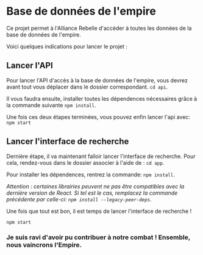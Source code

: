 # Base de données de l'empire

Ce projet permet à l'Alliance Rebelle d'accéder à toutes les données de la base de données de l'empire.

Voici quelques indications pour lancer le projet :

## Lancer l'API

Pour lancer l'API d'accès à la base de données de l'empire, vous devrez avant tout vous déplacer dans le dossier correspondant.
`cd api`.

Il vous faudra ensuite, installer toutes les dépendences nécessaires grâce à la commande suivante
`npm install`.

Une fois ces deux étapes terminées, vous pouvez enfin lancer l'api avec: `npm start`


## Lancer l'interface de recherche

Dernière étape, il va maintenant falloir lancer l'interface de recherche.
Pour cela, rendez-vous dans le dossier associer à l'aide de : `cd app`.

Pour installer les dépendences, rentrez la commande: `npm install`.

_Attention : certaines librairies peuvent ne pas être compatibles avec la dernière version de React. Si tel est le cas, remplacez la commande précédente par celle-ci: `npm install --legacy-peer-deps`_.

Une fois que tout est bon, il est temps de lancer l'interface de recherche !

`npm start`



### Je suis ravi d'avoir pu contribuer à notre combat ! Ensemble, nous vaincrons l'Empire.
